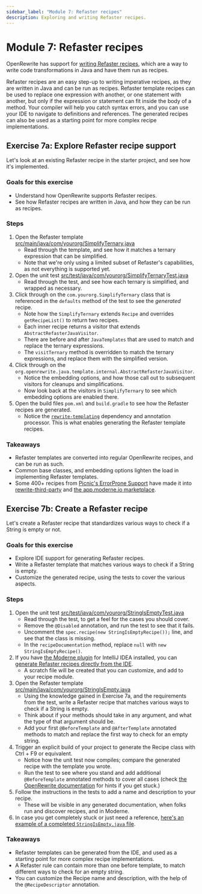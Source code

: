 ```yaml
---
sidebar_label: "Module 7: Refaster recipes"
description: Exploring and writing Refaster recipes.
---
```


# Module 7: Refaster recipes

OpenRewrite has support for [writing Refaster recipes](https://docs.openrewrite.org/authoring-recipes/refaster-recipes), which are a way to write code transformations in Java and have them run as recipes.

Refaster recipes are an easy step-up to writing imperative recipes, as they are written in Java and can be run as recipes. Refaster template recipes can be used to replace one expression with another, or one statement with another, but only if the expression or statement can fit inside the body of a method. Your compiler will help you catch syntax errors, and you can use your IDE to navigate to definitions and references. The generated recipes can also be used as a starting point for more complex recipe implementations. 

## Exercise 7a: Explore Refaster recipe support

Let's look at an existing Refaster recipe in the starter project, and see how it's implemented.

### Goals for this exercise

* Understand how OpenRewrite supports Refaster recipes.
* See how Refaster recipes are written in Java, and how they can be run as recipes.

### Steps

1. Open the Refaster template [src/main/java/com/yourorg/SimplifyTernary.java](https://github.com/moderneinc/rewrite-recipe-starter/blob/main/src/main/java/com/yourorg/SimplifyTernary.java)
   * Read through the template, and see how it matches a ternary expression that can be simplified.
   * Note that we're only using a limited subset of Refaster's capabilities, as not everything is supported yet.
2. Open the unit test [src/test/java/com/yourorg/SimplifyTernaryTest.java](https://github.com/moderneinc/rewrite-recipe-starter/blob/main/src/test/java/com/yourorg/SimplifyTernaryTest.java)
   * Read through the test, and see how each ternary is simplified, and wrapped as necessary.
3. Click through on the `com.yourorg.SimplifyTernary` class that is referenced in the `defaults` method of the test to see the _generated_ recipe.
   * Note how the `SimplifyTernary` extends `Recipe` and overrides `getRecipeList()` to return two recipes.
   * Each inner recipe returns a visitor that extends `AbstractRefasterJavaVisitor`.
   * There are before and after `JavaTemplates` that are used to match and replace the ternary expressions.
   * The `visitTernary` method is overridden to match the ternary expressions, and replace them with the simplified version.
4. Click through on the `org.openrewrite.java.template.internal.AbstractRefasterJavaVisitor`.
   * Notice the embedding options, and how those call out to subsequent visitors for cleanups and simplifications.
   * Now look back at the visitors in `SimplifyTernary` to see which embedding options are enabled there.
5. Open the build files `pom.xml` and `build.gradle` to see how the Refaster recipes are generated.
   * Notice the [`rewrite-templating`](https://github.com/openrewrite/rewrite-templating) dependency and annotation processor. This is what enables generating the Refaster template recipes.

### Takeaways

* Refaster templates are converted into regular OpenRewrite recipes, and can be run as such.
* Common base classes, and embedding options lighten the load in implementing Refaster templates.
* Some 400+ recipes from [Picnic's ErrorProne Support](https://error-prone.picnic.tech/) have made it into [rewrite-third-party](https://github.com/openrewrite/rewrite-third-party) and [the app.moderne.io marketplace](https://app.moderne.io/marketplace/tech.picnic.errorprone.refasterrules).

## Exercise 7b: Create a Refaster recipe

Let's create a Refaster recipe that standardizes various ways to check if a String is empty or not.

### Goals for this exercise

* Explore IDE support for generating Refaster recipes.
* Write a Refaster template that matches various ways to check if a String is empty.
* Customize the generated recipe, using the tests to cover the various aspects.

### Steps

1. Open the unit test [src/test/java/com/yourorg/StringIsEmptyTest.java](https://github.com/moderneinc/rewrite-recipe-starter/blob/main/src/test/java/com/yourorg/StringIsEmptyTest.java)
   * Read through the test, to get a feel for the cases you should cover.
   * Remove the `@Disabled` annotation, and run the test to see that it fails.
   * Uncomment the `spec.recipe(new StringIsEmptyRecipe());` line, and see that the class is missing.
   * In the `recipeDocumentation` method, replace `null` with `new StringIsEmptyRecipe()`. 
2. If you have [the Moderne plugin](https://plugins.jetbrains.com/plugin/17565-moderne) for IntelliJ IDEA installed, you can [generate Refaster recipes directly from the IDE](../../user-documentation/moderne-ide-integration/how-to-guides/creating-recipes.md).
   * A scratch file will be created that you can customize, and add to your recipe module.
3. Open the Refaster template [src/main/java/com/yourorg/StringIsEmpty.java](https://github.com/moderneinc/rewrite-recipe-starter/blob/main/src/main/java/com/yourorg/StringIsEmpty.java)
   * Using the knowledge gained in Exercise 7a, and the requirements from the test, write a Refaster recipe that matches various ways to check if a String is empty.
   * Think about if your methods should take in any argument, and what the type of that argument should be.
   * Add your first `@BeforeTemplate` and `@AfterTemplate` annotated methods to match and replace the first way to check for an empty string.
4. Trigger an explicit build of your project to generate the Recipe class with Ctrl + F9 or equivalent.
   * Notice how the unit test now compiles; compare the generated recipe with the template you wrote.
   * Run the test to see where you stand and add additional `@BeforeTemplate` annotated methods to cover all cases (check [the OpenRewrite documentation](https://docs.openrewrite.org/authoring-recipes/refaster-recipes#refaster-template) for hints if you get stuck.)
5. Follow the instructions in the tests to add a name and description to your recipe.
   * These will be visible in any generated documentation, when folks run and discover recipes, and in Moderne.
6. In case you get completely stuck or just need a reference, [here's an example of a completed `StringIsEmpty.java` file](https://github.com/moderneinc/rewrite-recipe-starter/blob/workshop-solutions/src/main/java/com/yourorg/StringIsEmpty.java).

### Takeaways

* Refaster templates can be generated from the IDE, and used as a starting point for more complex recipe implementations.
* A Refaster rule can contain more than one before template, to match different ways to check for an empty string.
* You can customize the Recipe name and description, with the help of the `@RecipeDescriptor` annotation.